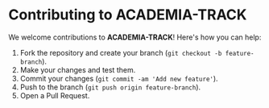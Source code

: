 # Contributing to ACADEMIA-TRACK

We welcome contributions to **ACADEMIA-TRACK**! Here's how you can help:

1. Fork the repository and create your branch (`git checkout -b feature-branch`).
2. Make your changes and test them.
3. Commit your changes (`git commit -am 'Add new feature'`).
4. Push to the branch (`git push origin feature-branch`).
5. Open a Pull Request.

